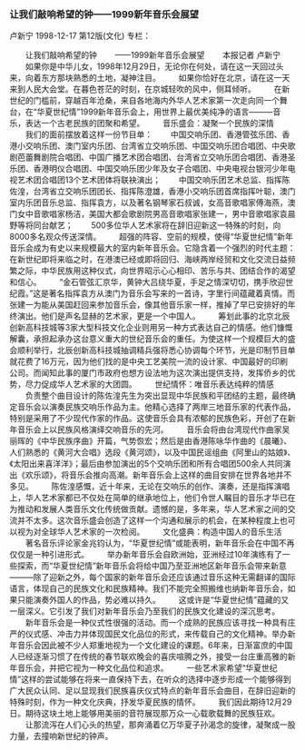 ### 让我们敲响希望的钟——1999新年音乐会展望
卢新宁
1998-12-17
第12版(文化)
专栏：

　　让我们敲响希望的钟
　　——1999新年音乐会展望
　　本报记者  卢新宁
　　如果你是中华儿女，1998年12月29日，无论你在何处，请在这一天回过头来，向着东方那块熟悉的土地，凝神注目。
　　如果你恰好在北京，请在这一天来到人民大会堂。在暮色苍茫的时刻，在京城轻吹的风中，侧耳倾听。
　　在新世纪的门槛前，穿越百年沧桑，来自各地海内外华人艺术家第一次走向同一个舞台，在“华夏世纪情”1999新年音乐会上，用世界上最优美纯净的语言———音乐，表达一个古老民族的团聚和希望。
　　音乐盛会：凝聚一个民族的深情
　　我们的面前摆放着这样一份节目单：
　　中国交响乐团、香港管弦乐团、香港小交响乐团、澳门室内乐团、台湾省立交响乐团、中国交响乐团合唱团、中央歌剧芭蕾舞剧院合唱团、中国广播艺术团合唱团、台湾省立交响乐团合唱团、香港圣乐团、香港明仪合唱团、中国交响乐团少年及女子合唱团、中央电视台银河少年电视艺术团合唱团13个艺术团体将联袂演出；
　　中国交响乐团艺术总监、指挥陈佐湟，台湾省立交响乐团团长、指挥陈澄雄，香港小交响乐团首席指挥叶聪，澳门室内乐团音乐总监、指挥袁方，以及著名钢琴家石叔诚，女高音歌唱家傅海燕，澳门女中音歌唱家杨洁，美国大都会歌剧院男高音歌唱家张建一，男中音歌唱家袁晨野等将同台献艺；
　　500多位华人艺术家将在辞旧迎新这一特殊的时刻，向8000多名观众传送深情。
　　超强的阵容、空前的规模，使得“华夏世纪情”新年音乐会成为有史以来规模最大的室内新年音乐会。它隐含着一个强烈的时代主题：在新世纪即将来临之时，在港澳已经或即将回归、海峡两岸经贸和文化交流日益频繁之际，中华民族用这种仪式，向世界昭示心心相印、苦乐与共、团结合作的渴望和信心。
　　“金石管弦汇京华，黄钟大吕绕华夏，手足之情深切切，携手欣迎世纪霞。”这是著名指挥袁方从澳门为音乐会写来的一首诗，字里行间蕴藏着真情。而张建一为能从美国赶回来参加音乐会，像其他音乐家一样，推掉了早已安排好的年终演出。他们是声名显赫的艺术家，更是一个中国人。
　　筹划此事的北京北辰创新高科技城等3家大型科技文化企业则用另一种方式表达自己的情感。他们慷慨解囊，承担起承办这台意义重大的世纪音乐会的重任。为使这样一个规模巨大的盛会顺利举行，北辰创新高科技城抽调精兵强将悉心协调每个环节，光是印制节目单就花费了16万元，因为他们找的是中央工艺美院一流的设计家、中国最好的印刷公司。而闻知此事的厦门市政府也想方设法地为这次演出提供支持，发挥侨乡的优势，尽力促成华人艺术家的大团圆。
　　世纪情怀：唯音乐表达纯粹的情感
　　负责整个曲目设计的陈佐湟先生为突出显现中华民族和平团结的主题，最终确定音乐会以演奏民族交响乐作品为主。他精心选择了两岸三地音乐家的代表作品，特别是采用了不少现代作家的作品。这使音乐会具有浓郁的民族色彩，开创了在新年音乐会上以民族风格演绎交响音乐的先河。
　　音乐会将由台湾现代作曲家吴丽晖的《中华民族序曲》开篇，气势恢宏；然后是由香港陈咏华作曲的《晨曦》、人们熟悉的《黄河大合唱》选段《黄河颂》，以及中国民谣组曲《阿里山的姑娘》、《太阳出来喜洋洋》；最后由参加演出的5个交响乐团和所有合唱团500余人共同演出《欢乐颂》，将音乐会推向高潮。新年音乐会上这样的曲目安排在世界各地并不多见。
　　陈佐湟感慨，近十年来，无论在交响乐的创作、演奏，还是指挥演唱上，华人艺术家都已不仅处在简单的继承地位上，他们令世人瞩目的音乐才华已在为推动和发展人类音乐文化传统做贡献。遗憾的是，多年来，华人艺术家之间的交流并不太多。这次音乐盛会创造了这样一个沟通和展示的机会，在某种程度上也可以视为对全球华人艺术家的一次检阅。
　　文化盛典：构造中国人的音乐生活
　　著名音乐评论家金兆钧认为，“华夏世纪情”或能表明，新年音乐会在中国不再仅仅是一种引进形式。
　　举办新年音乐会自欧洲始，亚洲经过10年演练有了一些探索，而“华夏世纪情”新年音乐会将给中国乃至亚洲地区新年音乐会带来新意———除了迎新之外，每个国家的新年音乐会还应该通过音乐这种无需翻译的国际语言，体现自己的民族文化和民族精神。我们不能完全照搬维也纳新年音乐会，如果只能演奏外国人的作品，势必难以持久。
　　这或许是“华夏世纪情”蕴藏的又一层深义。它引发了我们对新年音乐会乃至我们的民族文化建设的深沉思考。
　　新年音乐会是一种仪式性很强的活动。而一个成熟的民族应该寻找一种具有庄严的仪式感、冲击力并体现国民文化品位的形式，来传载自己的文化精神。举办新年音乐会因此被不少人郑重地视为一个文化建设的课题。6年来，日渐富庶的中国人已经逐渐习惯了在传统的春节联欢晚会的喜庆喧腾之外，接受一台庄重高雅的新年音乐会，并把它视为一种文化品位和追求。
　　一些艺术家希望“华夏世纪情”这样的尝试能够在将来一直保持下去，在听众的选择中逐步形成一个能够得到广大民众认同、足以显现我们民族喜庆仪式特点的新年音乐会曲目，在辞旧迎新的特殊时刻，作为一种文化庆典，抒发华夏民族的情怀。
　　我们因此期待12月29日。期待这块土地上能够用美丽的音符展现那万众一心载歌载舞的民族狂欢。
　　让那流泻在人们心头的热望，那奔涌着亿万华夏子孙渴念的旋律，凝聚成一股力量，去撞响新世纪的钟声。
